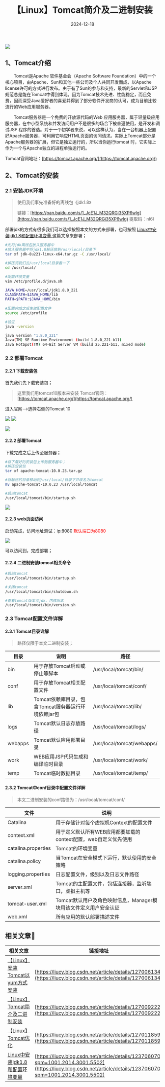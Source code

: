 ﻿---
title: 【Linux】Tomcat简介及二进制安装
icon: circle-info
order: 1
category:
  - Linux
tag:
  - Linux
  - Tomcat
  - 运维
pageview: false
date: 2024-12-18
comment: false
breadcrumb: false
---

![](https://lcy-blog.oss-cn-beijing.aliyuncs.com/blog/202412180951125.jpeg)

## 1、Tomcat介绍
&emsp;&emsp;Tomcat是Apache 软件基金会（Apache Software Foundation）中的一个核心项目，由Apache、Sun和其他一些公司及个人共同开发而成，以Apache license许可的方式进行发布。由于有了Sun的参与和支持，最新的Servlet和JSP规范总是能在Tomcat中得到体现。因为Tomcat技术先进、性能稳定，而且免费，因而深受Java爱好者的喜爱并得到了部分软件开发商的认可，成为目前比较流行的Web应用服务器。

&emsp;&emsp;Tomcat服务器是一个免费的开放源代码的Web 应用服务器，属于轻量级应用服务器，在中小型系统和并发访问用户不是很多的场合下被普遍使用，是开发和调试JSP 程序的首选。对于一个初学者来说，可以这样认为，当在一台机器上配置好Apache服务器，可利用它响应HTML页面的访问请求。实际上Tomcat部分是Apache服务器的扩展，但它是独立运行的，所以当你运行tomcat 时，它实际上作为一个与Apache独立的进程单独运行的。

Tomcat官网地址：[https://tomcat.apache.org/](https://tomcat.apache.org/)

## 2、Tomcat的安装

### 2.1 安装JDK环境
>使用我们事先准备好的离线包《jdk1.8》
>
>链接：[https://pan.baidu.com/s/1_JcE1J_M32QRGi35XP6wlg](https://pan.baidu.com/s/1_JcE1J_M32QRGi35XP6wlg)
>提取码：nl6l

部署jdk的方式有很多我们可以选择按照本文的方式来部署，也可按照 [Linux中安装jdk1.8和配置环境变量 ](https://liucy.blog.csdn.net/article/details/123706070?spm=1001.2014.3001.5502)这篇文章来部署；


```bash
#先将jdk离线包放入服务器中
#放入服务器中将jdk1.8解压放到/usr/local/目录下
tar xf jdk-8u221-linux-x64.tar.gz -C /usr/local/

#解压完我们去/usr/local目录看一下
cd /usr/local/

#配置环境变量
vim /etc/profile.d/java.sh

JAVA_HOME=/usr/local/jdk1.8.0_221
CLASSPATH=$JAVA_HOME/lib
PATH=$PATH:$JAVA_HOME/bin
 
#配置完成之后生效配置文件
source /etc/profile

#验证
java -version

java version "1.8.0_221"
Java(TM) SE Runtime Environment (build 1.8.0_221-b11)
Java HotSpot(TM) 64-Bit Server VM (build 25.221-b11, mixed mode)
```
### 2.2 部署Tomcat
#### 2.2.1 下载安装包
首先我们先下载安装包；
>这里我们用tomcat10版本来安装
Tomcat官网：[https://tomcat.apache.org/](https://tomcat.apache.org/)

进入官网-->选择右侧的Tomcat 10

![](https://lcy-blog.oss-cn-beijing.aliyuncs.com/blog/202412180951479.png)
![](https://lcy-blog.oss-cn-beijing.aliyuncs.com/blog/202412180951941.png)

![](https://lcy-blog.oss-cn-beijing.aliyuncs.com/blog/202412180950809.png)

#### 2.2.2 部署Tomcat
下载完成之后上传至服务器；

```bash
#将下载好的安装包上传到服务器中；
#解压安装包
tar xf apache-tomcat-10.0.23.tar.gz

#将解压的目录移动到/usr/local/目录下并改名为tomcat
mv apache-tomcat-10.0.23 /usr/local/tomcat

#启动tomcat
/usr/local/tomcat/bin/startup.sh
```
![](https://lcy-blog.oss-cn-beijing.aliyuncs.com/blog/202412180950621.png)
#### 2.2.3 web页面访问
启动完成，访问地址测试：ip:8080
<font color=red>默认端口为8080</font>

![](https://lcy-blog.oss-cn-beijing.aliyuncs.com/blog/202412180950256.png)

可以访问到，完成部署；

#### 2.2.4 二进制安装tomcat相关命令

```bash
#启动tomcat
/usr/local/tomcat/bin/startup.sh

#关闭tomcat
/usr/local/tomcat/bin/shutdown.sh

#查看tomcat版本与jdk、内核版本
/usr/local/tomcat/bin/version.sh
```

### 2.3 Tomcat配置文件详解
#### 2.3.1 Tomcat目录详解
>路径仅限于本文二进制安装；

|目录| 说明 |路径|
|--|--|--|
|  bin| 用于存放Tomcat启动或停止等脚本 |/usr/local/tomcat/bin/|
|conf| 用于存放Tomcat相关配置文件| /usr/local/tomcat/conf/|
|lib|Tomcat依赖库目录，包含Tomcat服务器运行环境依赖jar包|/usr/local/tomcat/lib/|
|logs|Tomcat默认日志存放路径|/usr/local/tomcat/logs/|
|webapps|Tomcat默认应用部署目录|/usr/local/tomcat/webapps/|
|work|WEB应用JSP代码生成和编译临时目录|/usr/local/tomcat/work/|
|temp|Tomcat临时数据目录|/usr/local/tomcat/temp/|

#### 2.3.2 Tomcat中conf目录中配置文件详解
>本文二进制安装的conf路径为：/usr/local/tomcat/conf/

|文件| 说明 |
|--|--|
|Catalina  | 用于存储针对每个虚拟机Context的配置文件 |
|  context.xml|用于定义默认所有WEB应用都要加载的context配置，web自定义优先使用  |
| catalina.properties |Tomcat的环境变量  |
| catalina.policy | 当Tomcat在安全模式下运行，默认使用的安全策略 |
| logging.properties |日志配置文件，级别以及日志文件路径  |
|server.xml  |Tomcat的主配置文件，包括连接器，监听端口，虚拟主机等  |
| tomcat-user.xml |Tomcat默认用户及角色映射信息，Manager模块用该文件定义用户安全认证  |
|web.xml  |所有应用的默认部署描述文件  |



## 相关文章🔅
|相关文章|链接地址  |
|--|--|
|  [【Linux】安装Tomcat以yum方式安装](https://liucy.blog.csdn.net/article/details/127006134)|[https://liucy.blog.csdn.net/article/details/127006134](https://liucy.blog.csdn.net/article/details/127006134)|
|[【Linux】Tomcat简介及二进制安装](https://liucy.blog.csdn.net/article/details/127009222)|[https://liucy.blog.csdn.net/article/details/127009222](https://liucy.blog.csdn.net/article/details/127009222)
|[【Linux】Tomcat优化](https://liucy.blog.csdn.net/article/details/127011859)|[https://liucy.blog.csdn.net/article/details/127011859](https://liucy.blog.csdn.net/article/details/127011859)|
|[Linux中安装jdk1.8和配置环境变量](https://liucy.blog.csdn.net/article/details/123706070?spm=1001.2014.3001.5502)|[https://liucy.blog.csdn.net/article/details/123706070?spm=1001.2014.3001.5502](https://liucy.blog.csdn.net/article/details/123706070?spm=1001.2014.3001.5502)

